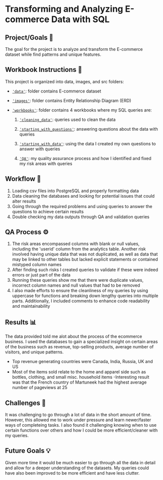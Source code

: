 # Transforming and Analyzing E-commerce Data with SQL

## Project/Goals 🎯

The goal for the project is to analyze and transform the E-commerce dataset while find patterns and unique features.

## Workbook Instructions 📝
This project is organized into data, images, and src folders:

 - [`'data'`](https://github.com/Jaghs/SQL-project/tree/main/data): folder contains E-commerce dataset
 - [`'images'`](https://github.com/Jaghs/SQL-project/tree/main/images): folder contains Entity Relationship Diagram (ERD)
- [`'workbooks'`](https://github.com/Jaghs/SQL-project/tree/main/workbooks): folder contains 4 workbooks where my SQL queries are:

  1. [`'cleaning_data'`](https://github.com/Jaghs/SQL-project/blob/main/workbooks/cleaning_data.md): queries used to clean the data

  2. [`'starting_with_questions'`](https://github.com/Jaghs/SQL-project/blob/main/workbooks/starting_with_questions.md): answering questions about the data with queries

  3. [`'starting_with_data'`](https://github.com/Jaghs/SQL-project/blob/main/workbooks/starting_with_data.md): using the data I created my own questions to answer with queries 

  4. [`'QA'`](https://github.com/Jaghs/SQL-project/blob/main/workbooks/QA.md): my quality assurance process and how I identified and fixed my risk areas with queries

## Workflow 🔄️

1. Loading csv files into PostgreSQL and properly formatting data 
2. Data cleaning the databases and looking for potential issues that could alter results
3. Going through the required problems and using queries to answer the questions to achieve certain results
4. Double checking my data outputs through QA and validation queries

## QA Process ⚙️

1. The risk areas encompassed columns with blank or null values, including the 'userid' column from the analytics table. Another risk involved having unique data that was not duplicated, as well as data that may be linked to other tables but lacked explicit statements or contained mistyped column names
2. After finding such risks I created queries to validate if these were indeed errors or just part of the data
3. Running these queries show me that there were duplicate values, incorrect column names and null values that had to be removed
4. I also made efforts to ensure the cleanliness of my queries by using uppercase for functions and breaking down lengthy queries into multiple parts. Additionally, I included comments to enhance code readability and maintainability

## Results 📊

The data provided told me alot about the process of the ecommerce business. I used the databases to gain a specialized insight on certain areas of the business such as revenue, top-selling products, average number of visitors, and unique patterns. 

- Top revenue generating countries were Canada, India, Russia, UK and US
- Most of the items sold relate to the home and apparel side such as bottles, clothing, and small misc. household items
-Interesting result was that the French country of Martuneek had the highest average number of pageviews at 25

## Challenges 🚧

It was challenging to go through a lot of data in the short amount of time. However, this allowed me to work under pressure and learn newer/faster ways of completeing tasks. I also found it challenging knowing when to use certain functions over others and how I could be more efficient/cleaner with my queries.


## Future Goals 💡

Given more time it would be much easier to go through all the data in detail and allow for a deeper understanding of the datasets. My queries could have also been improved to be more efficient and have less clutter.

